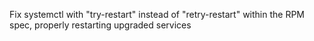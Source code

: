 Fix systemctl with "try-restart" instead of "retry-restart" within the RPM spec, properly restarting upgraded services
